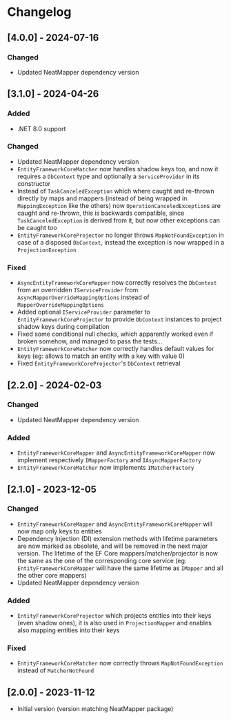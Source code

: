 # Changelog

## [4.0.0] - 2024-07-16

### Changed

- Updated NeatMapper dependency version


## [3.1.0] - 2024-04-26

### Added

- .NET 8.0 support

### Changed

- Updated NeatMapper dependency version
- `EntityFrameworkCoreMatcher` now handles shadow keys too, and now it requires a `DbContext` type and optionally a `ServiceProvider` in its constructor
- Instead of `TaskCanceledException` which where caught and re-thrown directly by maps and mappers (instead of being wrapped in `MappingException` like the others) now `OperationCanceledException`s are caught and re-thrown, this is backwards compatible, since `TaskCanceledException` is derived from it, but now other exceptions can be caught too
- `EntityFrameworkCoreProjector` no longer throws `MapNotFoundException` in case of a disposed `DbContext`, instead the exception is now wrapped in a `ProjectionException`

### Fixed

- `AsyncEntityFrameworkCoreMapper` now correctly resolves the `DbContext` from an overridden `IServiceProvider` from `AsyncMapperOverrideMappingOptions` instead of `MapperOverrideMappingOptions`
- Added optional `IServiceProvider` parameter to `EntityFrameworkCoreProjector` to provide `DbContext` instances to project shadow keys during compilation
- Fixed some conditional null checks, which apparently worked even if broken somehow, and managed to pass the tests...
- `EntityFrameworkCoreMatcher` now correctly handles default values for keys (eg: allows to match an entity with a key with value 0)
- Fixed `EntityFrameworkCoreProjector`'s `DbContext` retrieval


## [2.2.0] - 2024-02-03

### Changed

- Updated NeatMapper dependency version

### Added

- `EntityFrameworkCoreMapper` and `AsyncEntityFrameworkCoreMapper` now implement respectively `IMapperFactory` and `IAsyncMapperFactory`
- `EntityFrameworkCoreMatcher` now implements `IMatcherFactory`


## [2.1.0] - 2023-12-05

### Changed

- `EntityFrameworkCoreMapper` and `AsyncEntityFrameworkCoreMapper` will now map only keys to entities
- Dependency Injection (DI) extension methods with lifetime parameters are now marked as obsolete, and will be removed in the next major version. The lifetime of the EF Core mappers/matcher/projector is now the same as the one of the corresponding core service (eg: `EntityFrameworkCoreMapper` will have the same lifetime as `IMapper` and all the other core mappers)
- Updated NeatMapper dependency version

### Added

- `EntityFrameworkCoreProjector` which projects entities into their keys (even shadow ones), it is also used in `ProjectionMapper` and enables also mapping entities into their keys

### Fixed

- `EntityFrameworkCoreMatcher` now correctly throws `MapNotFoundException` instead of `MatcherNotFound`


## [2.0.0] - 2023-11-12

- Initial version (version matching NeatMapper package)